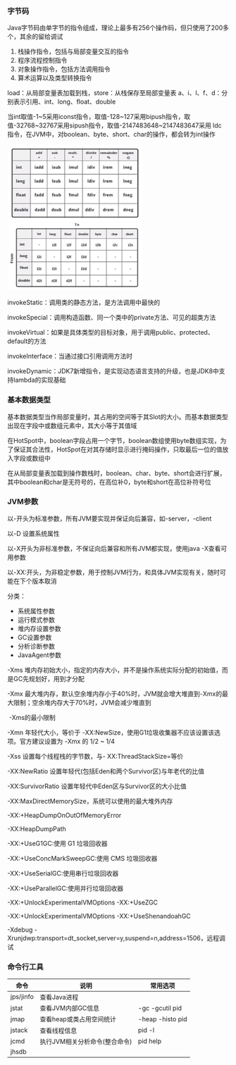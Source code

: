 ### 字节码

Java字节码由单字节的指令组成，理论上最多有256个操作码，但只使用了200多个，其余的留给调试

1. 栈操作指令，包括与局部变量交互的指令
2. 程序流程控制指令
3. 对象操作指令，包括方法调用指令
4. 算术运算以及类型转换指令

load：从局部变量表加载到栈，store：从栈保存至局部变量表    a、i、l、f、d：分别表示引用、int、long、float、double

当int取值-1~5采用iconst指令，取值-128~127采用bipush指令，取值-32768~32767采用sipush指令，取值-2147483648~2147483647采用 ldc 指令，在JVM中，对boolean、byte、short、char的操作，都会转为int操作

<img src="../image/image-20201227153913006.png" alt="image-20201227153913006" style="zoom:30%;" />

<img src="../image/image-20201227153931652.png" alt="image-20201227153931652" style="zoom:30%;" />



invokeStatic：调用类的静态方法，是方法调用中最快的

invokeSpecial：调用构造函数、同一个类中的private方法、可见的超类方法

invokeVirtual：如果是具体类型的目标对象，用于调用public、protected、default的方法

invokeInterface：当通过接口引用调用方法时

invokeDynamic：JDK7新增指令，是实现动态语言支持的升级，也是JDK8中支持lambda的实现基础

### 基本数据类型

基本数据类型当作局部变量时，其占用的空间等于其Slot的大小。而基本数据类型出现在字段中或数组元素中，其大小等于其值域

在HotSpot中，boolean字段占用一个字节，boolean数组使用byte数组实现，为了保证其合法性，HotSpot在对其存储时显示进行掩码操作，只取最后一位的值放入字段或数组中

在从局部变量表加载到操作数栈时，boolean、char、byte、short会进行扩展，其中boolean和char是无符号的，在高位补0，byte和short在高位补符号位

### JVM参数

以-开头为标准参数，所有JVM要实现并保证向后兼容，如-server，-client

以-D 设置系统属性

以-X开头为非标准参数，不保证向后兼容和所有JVM都实现，使用java -X查看可用参数

以-XX:开头，为非稳定参数，用于控制JVM行为，和具体JVM实现有关，随时可能在下个版本取消

分类：

* 系统属性参数
* 运行模式参数
* 堆内存设置参数
* GC设置参数
* 分析诊断参数
* JavaAgent参数

-Xms  堆内存初始大小，指定的内存大小，并不是操作系统实际分配的初始值，而是GC先规划好，用到才分配

-Xmx  最大堆内存，默认空余堆内存小于40%时，JVM就会增大堆直到-Xmx的最大限制；空余堆内存大于70%时，JVM会减少堆直到

​	 	  -Xms的最小限制

-Xmn  年轻代大小，等价于 -XX:NewSize，使用G1垃圾收集器不应该设置该选项。官方建议设置为 -Xmx 的 1/2 ~ 1/4

-Xss    设置每个线程栈的字节数，与\- XX:ThreadStackSize=等价

-XX:NewRatio  设置年轻代(包括Eden和两个Survivor区)与年老代的比值

-XX:SurvivorRatio  设置年轻代中Eden区与Survivor区的大小比值

-XX:MaxDirectMemorySize，系统可以使用的最大堆外内存

-XX:+HeapDumpOnOutOfMemoryError

-XX:HeapDumpPath

-XX:+UseG1GC:使用 G1 垃圾回收器 

-XX:+UseConcMarkSweepGC:使用 CMS 垃圾回收器 

-XX:+UseSerialGC:使用串行垃圾回收器 

-XX:+UseParallelGC:使用并行垃圾回收器

-XX:+UnlockExperimentalVMOptions -XX:+UseZGC

-XX:+UnlockExperimentalVMOptions -XX:+UseShenandoahGC

-Xdebug -Xrunjdwp:transport=dt_socket,server=y,suspend=n,address=1506，远程调试

### 命令行工具

| 命令      | 说明                          | 常用选项                |
| --------- | ----------------------------- | ----------------------- |
| jps/jinfo | 查看Java进程                  |                         |
| jstat     | 查看JVM内部GC信息             | -gc   -gcutil       pid |
| jmap      | 查看heap或类占用空间统计      | -heap   -histo   pid    |
| jstack    | 查看线程信息                  | pid -l                  |
| jcmd      | 执行JVM相关分析命令(整合命令) | pid help                |
| jhsdb     |                               |                         |


